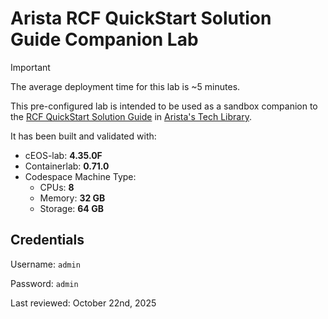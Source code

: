 # Arista RCF QuickStart Solution Guide Companion Lab

> [!IMPORTANT]
> The average deployment time for this lab is ~5 minutes.

This pre-configured lab is intended to be used as a sandbox companion to the [RCF QuickStart Solution Guide](https://tech-library.arista.com/solution_guides/rcf_quickstart/) in [Arista's Tech Library](https://tech-library.arista.com/).

It has been built and validated with:

- cEOS-lab: **4.35.0F**
- Containerlab: **0.71.0**
- Codespace Machine Type:
  - CPUs: **8**
  - Memory: **32 GB**
  - Storage: **64 GB**

## Credentials

Username: `admin`

Password: `admin`

Last reviewed: October 22nd, 2025
